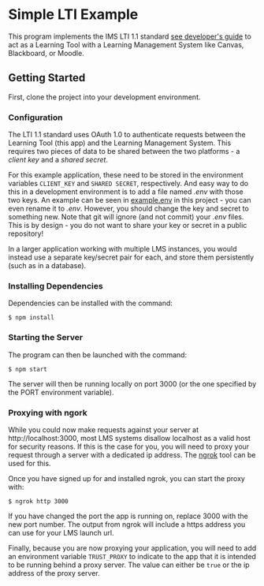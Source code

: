 # Simple LTI Example

This program implements the IMS LTI 1.1 standard [see developer's guide](https://www.imsglobal.org/specs/ltiv1p1/implementation-guide) to act as a Learning Tool with a Learning Management System like Canvas, Blackboard, or Moodle.

## Getting Started

First, clone the project into your development environment.

### Configuration
The LTI 1.1 standard uses OAuth 1.0 to authenticate requests between the Learning Tool (this app) and the Learning Management System. This requires two pieces of data to be shared between the two platforms - a _client key_ and a _shared secret_.  

For this example application, these need to be stored in the environment variables
`CLIENT_KEY` and `SHARED SECRET`, respectively.  And easy way to do this in a development environment is to add a file named _.env_ with those two keys.  An example can be seen in [example.env](example.env) in this project - you can even rename it to _.env_.  However, you should change the key and secret to something new.  Note that git will ignore (and not commit) your _.env_ files.  This is by design - you do not want to share your key or secret in a public repository!

In a larger application working with multiple LMS instances, you would instead use a separate key/secret pair for each, and store them persistently (such as in a database).

### Installing Dependencies

Dependencies can be installed with the command:

```$ npm install```

### Starting the Server

The program can then be launched with the command:

```$ npm start```

The server will then be running locally on port 3000 (or the one specified by the PORT environment variable).

### Proxying with ngork

While you could now make requests against your server at http://localhost:3000, most LMS systems disallow localhost as a valid host for security reasons. If this is the case for you, you will need to proxy your request through a server with a dedicated ip address. The [ngrok](https://ngrok.com/) tool can be used for this.

Once you have signed up for and installed ngrok, you can start the proxy with:

```
$ ngrok http 3000
```

If you have changed the port the app is running on, replace 3000 with the new port number.  The output from ngrok will include a https address you can use for your LMS launch url.

Finally, because you are now proxying your application, you will need to add an environment variable `TRUST_PROXY` to indicate to the app that it is intended to be running behind a proxy server.  The value can either be `true` or the ip address of the proxy server.